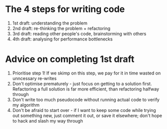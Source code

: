 # The 4 steps for writing code

1. 1st draft: understanding the problem
2. 2nd draft: re-thinking the problem + refactoring
3. 3rd draft: reading other people's code, brainstorming with others
4. 4th draft: analysing for performance bottlenecks

# Advice on completing 1st draft

1. Prioritise step 1! If we skimp on this step, we pay for it
   in time wasted on unncessary re-writes
2. Don't optimise prematurely - just focus on getting to a
   solution first. Refactoring a full solution is far more
   efficient, than refactoring halfway through
3. Don't write too much pseudocode without running actual
   code to verify my algorithm
4. Don't be afraid to start over - if I want to keep some
   code while trying out something new, just comment it out,
   or save it elsewhere; don't hope to hack and slash my way
   through
